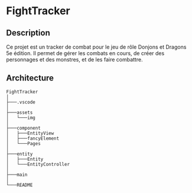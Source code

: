 # FightTracker

## Description

Ce projet est un tracker de combat pour le jeu de rôle Donjons et Dragons 5e édition. Il permet de gérer les combats en cours, de créer des personnages et des monstres, et de les faire combattre.

## Architecture

```
FightTracker
│   
├───.vscode
│
├───assets
│   └───img
│       
├───component
│   ├───EntityView
│   ├───fancyElement
│   └───Pages
│    
├───entity
│   ├───Entity
│   └───EntityController
│   
├───main
│   
└───README
```